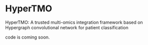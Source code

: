 # HyperTMO
HyperTMO: A trusted multi-omics integration framework based on Hypergraph convolutional network for patient classification

code is coming soon.
